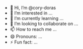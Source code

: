 - 👋 Hi, I’m @cory-doras
- 👀 I’m interested in ...
- 🌱 I’m currently learning ...
- 💞️ I’m looking to collaborate on ...
- 📫 How to reach me ...
- 😄 Pronouns: ...
- ⚡ Fun fact: ...

<!---
cory-doras/cory-doras is a ✨ special ✨ repository because its `README.md` (this file) appears on your GitHub profile.
You can click the Preview link to take a look at your changes.
--->

